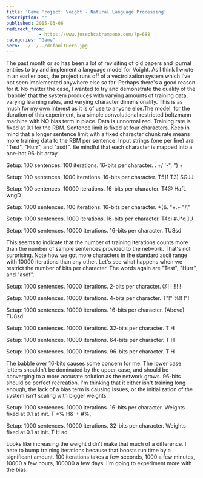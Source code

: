 ```yaml
---
title: 'Game Project: Voight - Natural Language Processing'
description: ""
published: 2015-03-06
redirect_from: 
            - https://www.josephcatrambone.com/?p=688
categories: "Game"
hero: ../../../defaultHero.jpg
---
```

The past month or so has been a lot of revisiting of old papers and journal entries to try and implement a language model for Voight. As I think I wrote in an earlier post, the project runs off of a vectroization system which I've not seen implemented anywhere else so far. Perhaps there's a good reason for it. No matter the case, I wanted to try and demonstrate the quality of the 'babble' that the system produces with varying amounts of training data, varying learning rates, and varying character dimensionality. This is as much for my own interest as it is of use to anyone else.The model, for the duration of this experiment, is a simple convolutional restricted boltzmann machine with NO bias term in place. Data is unnormalized. Training rate is fixed at 0.1 for the RBM. Sentence limit is fixed at four characters. Keep in mind that a longer sentence limit with a fixed character chunk rate means more training data to the RBM per sentence. Input strings (one per line) are "Test", "Hurr", and "asdf". Be mindful that each character is mapped into a one-hot 96-bit array.

Setup: 100 sentences. 100 iterations. 16-bits per character. . +/ '-", ") +

Setup: 100 sentences. 1000 iterations. 16-bits per character. T5]1 T3) SGJJ

Setup: 100 sentences. 10000 iterations. 16-bits per character. T4@ HafL wngD

Setup: 1000 sentences. 100 iterations. 16-bits per character. \*(&. "+.+ "/,"

Setup: 1000 sentences. 1000 iterations. 16-bits per character. T4ci #J\*q ]U

Setup: 1000 sentences. 10000 iterations. 16-bits per character. TU8sd

This seems to indicate that the number of training iterations counts more than the number of sample sentences provided to the network. That's not surprising. Note how we got more characters in the standard ascii range with 10000 iterations than any other. Let's see what happens when we restrict the number of bits per character. The words again are "Test", "Hurr", and "asdf".

Setup: 1000 sentences. 10000 iterations. 2-bits per character. @! ! !!! !

Setup: 1000 sentences. 10000 iterations. 4-bits per character. T"!" %!! !"!

Setup: 1000 sentences. 10000 iterations. 16-bits per character. (Above) TU8sd

Setup: 1000 sentences. 10000 iterations. 32-bits per character. T H

Setup: 1000 sentences. 10000 iterations. 64-bits per character. T H

Setup: 1000 sentences. 10000 iterations. 96-bits per character. T H

The babble over 16-bits causes some concern for me. The lower case letters shouldn't be dominated by the upper-case, and should be converging to a more accurate solution as the network grows. 96-bits should be perfect recreation. I'm thinking that it either isn't training long enough, the lack of a bias term is causing issues, or the initialization of the system isn't scaling with bigger weights.

Setup: 1000 sentences. 10000 iterations. 16-bits per character. Weights fixed at 0.1 at init. T \*% H&-+ #%,

Setup: 1000 sentences. 10000 iterations. 32-bits per character. Weights fixed at 0.1 at init. T H ad

Looks like increasing the weight didn't make that much of a difference. I hate to bump training iterations because that boosts run time by a significant amount. 100 iterations takes a few seconds, 1000 a few minutes, 10000 a few hours, 100000 a few days. I'm going to experiment more with the bias.
